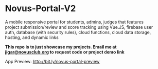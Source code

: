 # Novus-Portal-V2
A mobile responsive portal for students, admins, judges that features project submission/review and score tracking using Vue.JS, firebase user auth, database (with security rules), cloud functions, cloud data storage, hosting, and dynamic links

**This repo is to just showcase my projects. Email me at jigar@novusclub.org to request code or project demo link**

App Preview: http://bit.ly/novus-portal-preview
